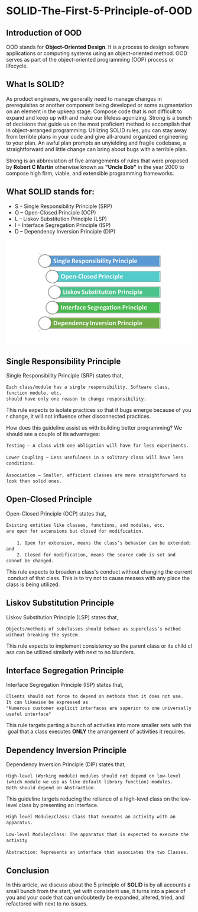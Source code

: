 # SOLID-The-First-5-Principle-of-OOD

 
## Introduction of OOD
OOD stands for **Object-Oriented Design**. It is a process to design software applications or computing systems using an object-oriented method. OOD serves as part of the object-oriented programming (OOP) process or lifecycle.

## What Is SOLID?
As product engineers, we generally need to manage changes in prerequisites or another component being developed or some augmentation on an element in the upkeep stage. Compose code that is not difficult to expand and keep up with and make our lifeless agonizing. Strong is a bunch of decisions that guide us on the most proficient method to accomplish that in object-arranged programming. Utilizing SOLID rules, you can stay away from terrible plans in your code and give all-around organized engineering to your plan. An awful plan prompts an unyielding and fragile codebase, a straightforward and little change can bring about bugs with a terrible plan.


Strong is an abbreviation of five arrangements of rules that were proposed by **Robert C Martin** otherwise known as **"Uncle Bob"** in the year 2000 to compose high firm, viable, and extensible programming frameworks.

## What SOLID stands for:

- S – Single Responsibility Principle (SRP)
- O – Open-Closed Principle (OCP)
- L – Liskov Substitution Principle (LSP)
- I – Interface Segregation Principle (ISP)
- D – Dependency Inversion Principle (DIP)

![Image 1](https://github.com/promaafia/SOLID-The-First-5-Principle-of-OOD/blob/master/Image/1.PNG)

## Single Responsibility Principle
Single Responsibility Principle (SRP) states that,
    
    Each class/module has a single responsibility. Software class, function module, etc. 
    should have only one reason to change responsibility.

This rule expects to isolate practices so that if bugs emerge because of your change, it will not influence other disconnected practices. 

How does this guideline assist us with building better programming? We should see a couple of its advantages: 

    Testing – A class with one obligation will have far less experiments. 

    Lower Coupling – Less usefulness in a solitary class will have less conditions. 
   
    Association – Smaller, efficient classes are more straightforward to look than solid ones.

## Open-Closed Principle
Open-Closed Principle (OCP) states that,

    Existing entities like classes, functions, and modules, etc. 
    are open for extensions but closed for modification.
       
        1. Open for extension, means the class’s behavior can be extended; and
        2. Closed for modification, means the source code is set and cannot be changed.

This rule expects to broaden a class's conduct without changing the current conduct of that class. This is to try not to cause messes with any place the class is being utilized. 

## Liskov Substitution Principle
Liskov Substitution Principle (LSP) states that,
    
    Objects/methods of subclasses should behave as superclass’s method without breaking the system.

This rule expects to implement consistency so the parent class or its child class can be utilized similarly with next to no blunders. 

## Interface Segregation Principle
Interface Segregation Principle (ISP) states that,

    Clients should not force to depend on methods that it does not use. 
    It can likewise be expressed as 
    "Numerous customer explicit interfaces are superior to one universally useful interface"

This rule targets parting a bunch of activities into more smaller sets with the goal that a class executes **ONLY** the arrangement of activities it requires.

## Dependency Inversion Principle
Dependency Inversion Principle (DIP) states that,

    High-level (Working module) modules should not depend on low-level 
    (which module we use as like default library function) modules. 
    Both should depend on Abstraction.

This guideline targets reducing the reliance of a high-level class on the low-level class by presenting an interface.
    
    High level Module/class: Class that executes an activity with an apparatus. 

    Low-level Module/class: The apparatus that is expected to execute the activity 

    Abstraction: Represents an interface that associates the two Classes.

## Conclusion
In this article, we discuss about the 5 principle of **SOLID** is by all accounts a small bunch from the start, yet with consistent use, it turns into a piece of you and your code that can undoubtedly be expanded, altered, tried, and refactored with next to no issues.

